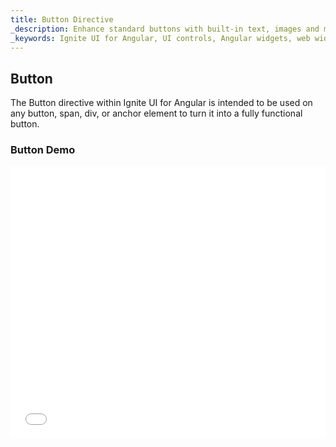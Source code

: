 ```yaml
---
title: Button Directive
_description: Enhance standard buttons with built-in text, images and more features through Ignite UI for Angular Buttons control.
_keywords: Ignite UI for Angular, UI controls, Angular widgets, web widgets, UI widgets, Angular, Native Angular Components Suite, Native Angular Controls, Native Angular Components Library, Angular Buttons components, Angular Buttons controls
---
```


## Button

The Button directive within Ignite UI for Angular is intended to be used on any button, span, div, or anchor element to turn it into a fully functional button. 

### Button Demo

<div class="sample-container" style="height: 436px">
    <iframe id="buttons-sample-iframe" seamless width="100%" height="100%" frameborder="0" src="{environment:demosBaseUrl}/buttons-sample-1" onload="onSampleIframeContentLoaded(this);">
</div>
<div>
<button data-localize="stackblitz" class="stackblitz-btn" data-iframe-id="buttons-sample-iframe" data-demos-base-url="{environment:demosBaseUrl}">view on stackblitz</button>
</div>
<div class="divider--half"></div>

### Dependencies

The Button Directive is exported as an `NgModule`, thus all you need to do in your application is to import the _IgxButtonModule_
inside your `AppModule`:

```typescript
// app.module.ts

import { IgxButtonModule } from 'igniteui-angular/main';

@NgModule({
    imports: [
        ...
        IgxButtonModule,
        ...
    ]
})
export class AppModule {}
```

### Examples

Setting a simple `igxButton`. Note that if you do not choose a type, by default it will be set to `flat`.
```html
<button igxButton="flat">Flat</button>
```
Result:
<div class="sample-container" style="height: 48px">
    <iframe seamless width="100%" height="100%" frameborder="0" src="{environment:demosBaseUrl}/buttons-sample-2">
</div>

You can add a Ripple effect. And also set its color `igxRipple="blue"`.
```html
<button igxButton="flat" igxRipple>Flat</button>
```
Default ripple color. Custom ripple color:
<div class="sample-container" style="height: 48px">
    <iframe seamless width="100%" height="100%" frameborder="0" src="{environment:demosBaseUrl}/buttons-sample-3">
</div>

Using `igxButton` to turn a `span` element into a Ignite UI for Angular styled button.
```html
<span igxButton="raised" igxButtonColor="yellow" igxButtonBackground="#000" igxRipple="yellow">Click me</span>
```
The span now looks like:
<div class="sample-container" style="height: 54px">
    <iframe seamless width="100%" height="100%" frameborder="0" src="{environment:demosBaseUrl}/buttons-sample-4">
</div>

You can create a rased button.
```html
<button igxButton="raised" igxRipple="white">Raised</button>
```
<div class="sample-container" style="height: 54px">
    <iframe seamless width="100%" height="100%" frameborder="0" src="{environment:demosBaseUrl}/buttons-sample-5">
</div>

A floating action button and use an icon to display:
```html
<button igxButton="fab" igxButtonColor="#FBB13C" igxButtonBackground="#340068" igxRipple="#FBB13C">
  <igx-icon fontSet="material" name="edit"></igx-icon>
</button>
```
<div class="sample-container" style="height: 74px">
    <iframe seamless width="100%" height="100%" frameborder="0" src="{environment:demosBaseUrl}/buttons-sample-6">
</div>

Or use icons as buttons:
```html
<button igxButton="icon" igxRipple igxRippleCentered="true">
  <igx-icon fontSet="material" name="search"></igx-icon>
</button>
```
```html
<button igxButton="icon" igxRipple igxButtonColor="#E41C77" igxRippleCentered="true">
  <igx-icon fontSet="material" name="favorite"></igx-icon>
</button>
```
Icon results:
<div class="sample-container" style="height: 54px">
    <iframe seamless width="100%" height="100%" frameborder="0" src="{environment:demosBaseUrl}/buttons-sample-7">
</div>

<div class="divider--half"></div>

### Button Types
| Name   | Description |
|:----------|:-------------:|
| `flat` | The default button type. Transparent background and primary theme color for text. |
| `raised` | As the name implies, this button type uses subtle box-shadow. Primary theme color for background and white for text color. |
| `gradient` | Same as the raised button type. Additionally you can specify a gradient value for background color. |
| `fab` | Floating action button type. Circular with primary theme color for background and white text. |
| `icon` | This is the simplest of button types. Use it whenever you need to use an icon as button. |
| `navbar` | Same as the icon button type, albeit optimized for use with the igx-navbar component. |
<div class="divider--half"></div>

### API Summary

In this article we covered the different button types. The Button directive has a few more APIs to explore, which are listed below.

####Inputs
The following inputs are available on the **igxButton** directive:
| Name   |      Type      |  Description |
|:----------|:-------------:|:------|
| `igxButton` |  string | Set the type of igxButton to be used. Default is set to flat. |
| `igxButtonColor` |    string   |   Set the button text color. You can pass any CSS valid color value. |
| `igxButtonBackground` | string | Set the button background color. You can pass any CSS valid color value. |
<div class="divider--half"></div>

<div class="divider"></div>

###Additional Resources

<div class="divider--half"></div>
Our community is active and always welcoming to new ideas.

* [Ignite UI for Angular **Forums**](https://www.infragistics.com/community/forums/f/ignite-ui-for-angular)
* [Ignite UI for Angular **GitHub**](https://github.com/IgniteUI/igniteui-angular)
